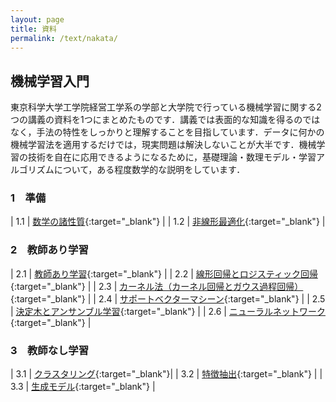 ```yaml
---
layout: page
title: 資料
permalink: /text/nakata/
---
```


## 機械学習入門

東京科学大学工学院経営工学系の学部と大学院で行っている機械学習に関する2つの講義の資料を1つにまとめたものです．講義では表面的な知識を得るのではなく，手法の特性をしっかりと理解することを目指しています．データに何かの機械学習法を適用するだけでは，現実問題は解決しないことが大半です．機械学習の技術を自在に応用できるようになるために，基礎理論・数理モデル・学習アルゴリズムについて，ある程度数学的な説明をしています．

### 1&emsp;準備

| 1.1 | [数学の諸性質](OPT1.pdf){:target="_blank"} |
| 1.2 | [非線形最適化](OPT2.pdf){:target="_blank"} |

### 2&emsp;教師あり学習

| 2.1 | [教師あり学習](ML1.pdf){:target="_blank"}                               |
| 2.2 | [線形回帰とロジスティック回帰](ML2.pdf){:target="_blank"}               |
| 2.3 | [カーネル法（カーネル回帰とガウス過程回帰）](ML6.pdf){:target="_blank"} |
| 2.4 | [サポートベクターマシーン](ML3.pdf){:target="_blank"}                   |
| 2.5 | [決定木とアンサンブル学習](ML4.pdf){:target="_blank"}                   |
| 2.6 | [ニューラルネットワーク](ML5.pdf){:target="_blank"}                     |

### 3&emsp;教師なし学習

| 3.1 | [クラスタリング](ML7.pdf){:target="_blank"}|
| 3.2 | [特徴抽出](ML8.pdf){:target="_blank"}      |
| 3.3 | [生成モデル](ML9.pdf){:target="_blank"}    |
